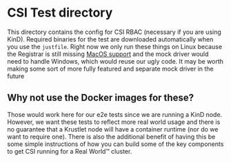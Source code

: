 # CSI Test directory

This directory contains the config for CSI RBAC (necessary if you are using
KinD). Required binaries for the test are downloaded automatically when you use
the `justfile`. Right now we only run these things on Linux because the
Registrar is still missing [MacOS
support](https://github.com/kubernetes-csi/node-driver-registrar/pull/133) and
the mock driver would need to handle Windows, which would reuse our ugly code.
It may be worth making some sort of more fully featured and separate mock driver
in the future

## Why not use the Docker images for these?

Those would work here for our e2e tests since we are running a KinD node. However, we want these
tests to reflect more real world usage and there is no guarantee that a Krustlet node will have a
container runtime (nor do we want to require one). There is also the additional benefit of having
this be some simple instructions of how you can build some of the key components to get CSI running
for a Real World™ cluster.
